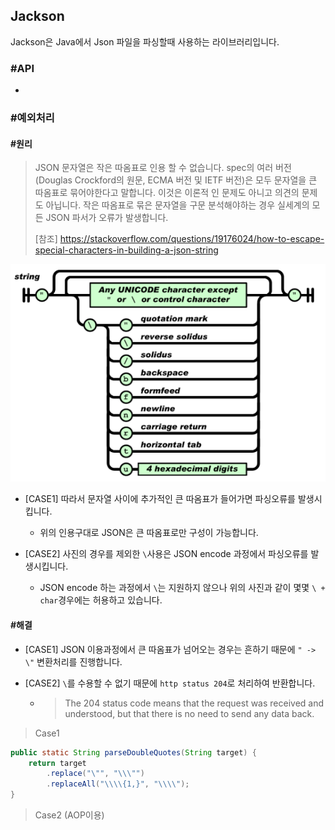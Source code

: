 
## Jackson

Jackson은 Java에서 Json 파일을 파싱할때 사용하는 라이브러리입니다.



### #API

- 



### #예외처리

#### #원리

> JSON 문자열은 작은 따옴표로 인용 할 수 없습니다. 
> spec의 여러 버전 (Douglas Crockford의 원문, ECMA 버전 및 IETF 버전)은 모두 문자열을 큰 따옴표로 묶어야한다고 말합니다. 
> 이것은 이론적 인 문제도 아니고 의견의 문제도 아닙니다. 
> 작은 따옴표로 묶은 문자열을 구문 분석해야하는 경우 실세계의 모든 JSON 파서가 오류가 발생합니다.
>
> [참조] https://stackoverflow.com/questions/19176024/how-to-escape-special-characters-in-building-a-json-string

![1554428051483](1554428051483.png)



- [CASE1] 따라서 문자열 사이에 추가적인 큰 따옴표가 들어가면 파싱오류를 발생시킵니다.
  - 위의 인용구대로 JSON은 큰 따옴표로만 구성이 가능합니다.

- [CASE2] 사진의 경우를 제외한 `\`사용은 JSON encode 과정에서 파싱오류를 발생시킵니다.
  - JSON encode 하는 과정에서 `\`는 지원하지 않으나 위의 사진과 같이 몇몇 `\ + char`경우에는 허용하고 있습니다.



#### #해결

- [CASE1] JSON 이용과정에서 큰 따옴표가 넘어오는 경우는 흔하기 때문에 `" -> \"` 변환처리를 진행합니다.

- [CASE2] `\`를 수용할 수 없기 때문에 `http status 204`로 처리하여 반환합니다.

  - > The 204 status code means that the request was received and understood, but that there is no need to send any data back.

> Case1

```java
public static String parseDoubleQuotes(String target) {
    return target
        .replace("\"", "\\\"")
        .replaceAll("\\\\{1,}", "\\\\");
}
```

> Case2 (AOP이용)

```java

```

